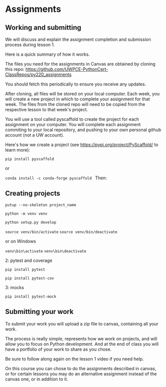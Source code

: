 # Assignments
## Working and submitting

We will discuss and explain the assignment completion and submission process during lesson 1.

Here is a quick summary of how it works.

The files you need for the assignments in Canvas are obtained by cloning this repo:
https://github.com/UWPCE-PythonCert-ClassRepos/py220_assignments

You should fetch this periodically to ensure you receive any updates.

After cloning, all files will be stored on your local computer. Each week, you will create a new project in which to complete your assignment for that week. The files from the cloned repo will need to be copied from the respective lesson to that week's project.

You will use a tool called pyscaffold to create the project for each
 assignment on your computer. You will complete each assignment commiting to your local repository, and pushing to your own personal github account (not a UW account).

Here's how we create a project (see https://pypi.org/project/PyScaffold/ to learn more):

`pip install pyscaffold`

or

`conda install -c conda-forge pyscaffold
`
Then:

## Creating projects
`putup --no-skeleton project_name`

`python -m venv venv`

`python setup.py develop`

`source venv/bin/activate`
`source venv/bin/deactivate`

or on Windows

`venv\bin\activate`
`venv\bin\deactivate`

2: pytest and coverage

`pip install pytest`

`pip install pytest-cov`

3: mocks

`pip install pytest-mock`

## Submitting your work

To submit your work you will upload a zip file to canvas, containing all your work.

The process is really simple, represents how we work on projects, and will allow you to focus on Python development. And at the end of class you will have a portfolio of your work to share as you chose.

Be sure to follow along again on the lesson 1 video if you need help.

On this course you can chose to do the assignments described in canvas, or for certain lessons you may do an alternative assignment instead of the canvas one, or in addition to it.
